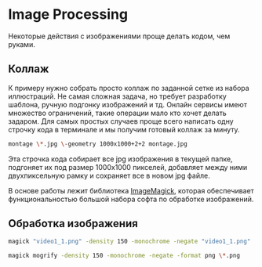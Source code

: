 # Image Processing

Некоторые действия с изображениями проще делать кодом, чем руками.

## Коллаж

К примеру нужно собрать просто коллаж по заданной сетке из набора иллюстраций. Не самая сложная задача, но требует разработку шаблона, ручную подгонку изображений и тд. Онлайн сервисы имеют множество ограничений, такие операции мало кто хочет делать задаром. Для самых простых случаев проще всего написать одну строчку кода в терминале и мы получим готовый коллаж за минуту.

```bash
montage \*.jpg \-geometry 1000x1000+2+2 montage.jpg
```

Эта строчка кода собирает все jpg изображения в текущей папке, подгоняет их под размер 1000х1000 пикселей, добавляет между ними двухпиксельную рамку и сохраняет все в новом jpg файле.

В основе работы лежит библиотека [ImageMagick](https://imagemagick.org/index.php), которая обеспечивает функциональностью большой набора софта по обработке изображений.

## Обработка изображения

```bash
magick "video1_1.png" -density 150 -monochrome -negate "video1_1.png"
```


```bash
magick mogrify -density 150 -monochrome -negate -format png \*.png
```
